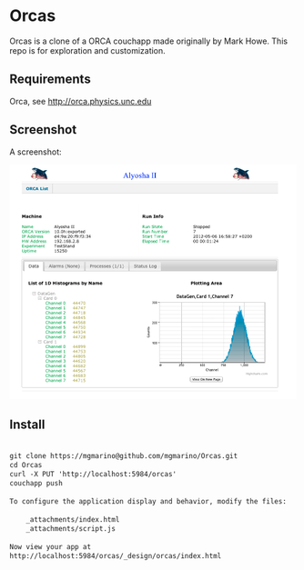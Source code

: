 # Orcas 

Orcas is a clone of a ORCA couchapp made originally by Mark Howe.  This repo is for exploration and customization. 

## Requirements

Orca, see http://orca.physics.unc.edu

## Screenshot

A screenshot:

![A screenshot](http://github.com/mgmarino/Orcas/raw/master/xdocs/Orcas_SS.png)

## Install

<pre><code>
git clone https://mgmarino@github.com/mgmarino/Orcas.git 
cd Orcas
curl -X PUT 'http://localhost:5984/orcas'
couchapp push 

To configure the application display and behavior, modify the files:

    _attachments/index.html
    _attachments/script.js
    
Now view your app at http://localhost:5984/orcas/_design/orcas/index.html 
</code>

